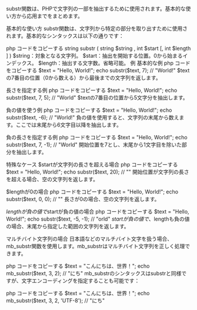 substr関数は、PHPで文字列の一部を抽出するために使用されます。基本的な使い方から応用までをまとめます。

基本的な使い方
substr関数は、文字列から特定の部分を取り出すために使用されます。基本的なシンタックスは以下の通りです：

php
コードをコピーする
string substr ( string $string , int $start [, int $length ] )
$string：対象となる文字列。
$start：抽出を開始する位置。0から始まるインデックス。
$length：抽出する文字数。省略可能。
例
基本的な例
php
コードをコピーする
$text = "Hello, World!";
echo substr($text, 7); // "World!"
$textの7番目の位置（0から数える）から最後までの文字列を返します。

長さを指定する例
php
コードをコピーする
$text = "Hello, World!";
echo substr($text, 7, 5); // "World"
$textの7番目の位置から5文字分を抽出します。

負の値を使う例
php
コードをコピーする
$text = "Hello, World!";
echo substr($text, -6); // "World!"
負の値を使用すると、文字列の末尾から数えます。ここでは末尾から6文字目以降を抽出します。

負の長さを指定する例
php
コードをコピーする
$text = "Hello, World!";
echo substr($text, 7, -1); // "World"
開始位置を7とし、末尾から1文字目を除いた部分を抽出します。

特殊なケース
$startが文字列の長さを超える場合
php
コードをコピーする
$text = "Hello, World!";
echo substr($text, 20); // ""
開始位置が文字列の長さを超える場合、空の文字列を返します。

$lengthが0の場合
php
コードをコピーする
$text = "Hello, World!";
echo substr($text, 0, 0); // ""
長さが0の場合、空の文字列を返します。

$lengthが負の値で$startが負の値の場合
php
コードをコピーする
$text = "Hello, World!";
echo substr($text, -5, -1); // "orld"
$startが負の値で、$lengthも負の値の場合、末尾から指定した範囲の文字列を返します。

マルチバイト文字列の場合
日本語などのマルチバイト文字を扱う場合、mb_substr関数を使用します。mb_substrはマルチバイト文字列を正しく処理できます。

php
コードをコピーする
$text = "こんにちは、世界！";
echo mb_substr($text, 3, 2); // "にち"
mb_substrのシンタックスはsubstrと同様ですが、文字エンコーディングを指定することも可能です：

php
コードをコピーする
$text = "こんにちは、世界！";
echo mb_substr($text, 3, 2, 'UTF-8'); // "にち"
